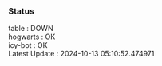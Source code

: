 ### Status


table : DOWN  
hogwarts : OK  
icy-bot : OK  
Latest Update : 2024-10-13 05:10:52.474971
